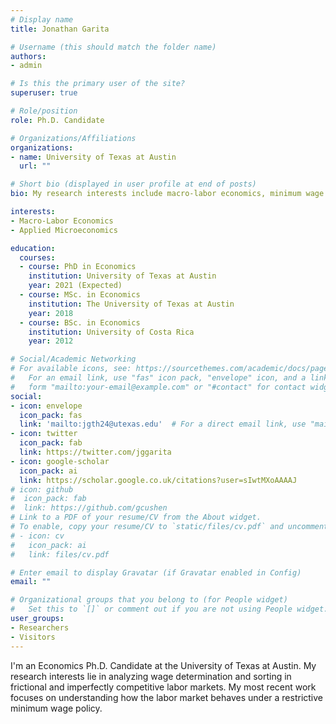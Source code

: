 ```yaml
---
# Display name
title: Jonathan Garita

# Username (this should match the folder name)
authors:
- admin

# Is this the primary user of the site?
superuser: true

# Role/position
role: Ph.D. Candidate

# Organizations/Affiliations
organizations:
- name: University of Texas at Austin
  url: ""

# Short bio (displayed in user profile at end of posts)
bio: My research interests include macro-labor economics, minimum wage policies and imperfectly competitive labor markets

interests:
- Macro-Labor Economics
- Applied Microeconomics

education:
  courses:
  - course: PhD in Economics 
    institution: University of Texas at Austin
    year: 2021 (Expected)
  - course: MSc. in Economics 
    institution: The University of Texas at Austin
    year: 2018
  - course: BSc. in Economics
    institution: University of Costa Rica
    year: 2012

# Social/Academic Networking
# For available icons, see: https://sourcethemes.com/academic/docs/page-builder/#icons
#   For an email link, use "fas" icon pack, "envelope" icon, and a link in the
#   form "mailto:your-email@example.com" or "#contact" for contact widget.
social:
- icon: envelope
  icon_pack: fas
  link: 'mailto:jgth24@utexas.edu'  # For a direct email link, use "mailto:jgth24@utexas.edu".
- icon: twitter
  icon_pack: fab
  link: https://twitter.com/jggarita
- icon: google-scholar
  icon_pack: ai
  link: https://scholar.google.co.uk/citations?user=sIwtMXoAAAAJ
# icon: github
#  icon_pack: fab
#  link: https://github.com/gcushen
# Link to a PDF of your resume/CV from the About widget.
# To enable, copy your resume/CV to `static/files/cv.pdf` and uncomment the lines below.
# - icon: cv
#   icon_pack: ai
#   link: files/cv.pdf

# Enter email to display Gravatar (if Gravatar enabled in Config)
email: ""

# Organizational groups that you belong to (for People widget)
#   Set this to `[]` or comment out if you are not using People widget.
user_groups:
- Researchers
- Visitors
---
```


I'm an Economics Ph.D. Candidate at the University of Texas at Austin. My research interests lie in analyzing wage determination and sorting in frictional and imperfectly competitive labor markets. My most recent work focuses on understanding how the labor market behaves under a restrictive minimum wage policy.
